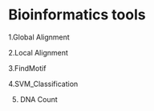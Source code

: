 # Bioinformatics tools
1.Global Alignment

2.Local Alignment

3.FindMotif

4.SVM_Classification

5. DNA Count
